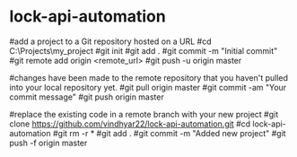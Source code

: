 # lock-api-automation
#add a project to a Git repository hosted on a URL
#cd C:\Projects\my_project
#git init
#git add .
#git commit -m "Initial commit"
#git remote add origin <remote_url>
#git push -u origin master

#changes have been made to the remote repository that you haven't pulled into your local repository yet.
#git pull origin master
#git commit -am "Your commit message"
#git push origin master


#replace the existing code in a remote branch with your new project
#git clone https://github.com/vindhyar22/lock-api-automation.git
#cd lock-api-automation
#git rm -r *
#git add .
#git commit -m "Added new project"
#git push -f origin master
